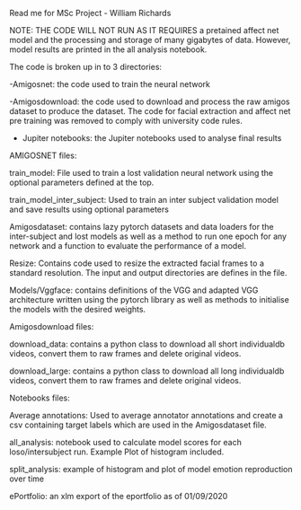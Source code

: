Read me for MSc Project - William Richards

NOTE: THE CODE WILL NOT RUN AS IT REQUIRES a pretained affect net model and the processing and storage of many gigabytes of data. However, model results are printed in the all analysis notebook.


The code is broken up in to 3 directories:

-Amigosnet: the code used to train the neural network

-Amigosdownload: the code used to download and process the raw amigos dataset to produce the dataset. The code for facial extraction and affect net pre training was removed to comply with university code rules.

- Jupiter notebooks: the Jupiter notebooks used to analyse final results




AMIGOSNET files:

train_model: File used to train a lost validation neural network using the optional parameters defined at the top. 

train_model_inter_subject: Used to train an inter subject validation model and save results using optional parameters 

Amigosdataset: contains lazy pytorch datasets and data loaders for the inter-subject and lost models as well as a method to run one epoch for any network and a function to evaluate the performance of a model.

Resize: Contains code used to resize the extracted facial frames to a standard resolution.
 The input and output directories are defines in the file.

Models/Vggface: contains definitions of the VGG and adapted VGG architecture written using the pytorch library as well as methods to initialise the models with the desired weights. 


Amigosdownload files:

download_data: contains a python class to download all short individualdb videos, convert them to raw frames and delete original videos.

download_large: contains a python class to download all long individualdb videos, convert them to raw frames and delete original videos.



Notebooks files:

Average annotations: Used to average annotator annotations and create a csv containing target labels which are used in the Amigosdataset file.

all_analysis: notebook used to calculate model scores for each loso/intersubject run. Example Plot of histogram included.

split_analysis: example of histogram and plot of model emotion reproduction over time


ePortfolio: an xlm export of the eportfolio as of 01/09/2020

